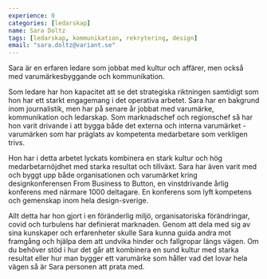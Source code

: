 ```yaml
---
experience: 0
categories: [ledarskap]
name: Sara Doltz
tags: [ledarskap, kommunikation, rekrytering, design]
email: "sara.doltz@variant.se"
---
```


Sara är en erfaren ledare som jobbat med kultur och affärer, men också med varumärkesbyggande och kommunikation.

Som ledare har hon kapacitet att se det strategiska riktningen samtidigt som hon har ett starkt engagemang i det operativa arbetet. Sara har en bakgrund inom journalistik, men har på senare år jobbat med varumärke, kommunikation och ledarskap. Som marknadschef och regionschef så har hon varit drivande i att bygga både det externa och interna varumärket - varumärken som har präglats av kompetenta medarbetare som verkligen trivs.

Hon har i detta arbetet lyckats kombinera en stark kultur och hög medarbetarnöjdhet med starka resultat och tillväxt. Sara har även varit med och byggt upp både organisationen och varumärket kring designkonferensen From Business to Button, en vinstdrivande årlig konferens med närmare 1000 deltagare. En konferens som lyft kompetens och gemenskap inom hela design-sverige.

Allt detta har hon gjort i en föränderlig miljö, organisatoriska förändringar, covid och turbulens har definierat marknaden. Genom att dela med sig av sina kunskaper och erfarenheter skulle Sara kunna guida andra mot framgång och hjälpa dem att undvika hinder och fallgropar längs vägen. Om du behöver stöd i hur det går att kombinera en sund kultur med starka resultat eller hur man bygger ett varumärke som håller vad det lovar hela vägen så är Sara personen att prata med.
